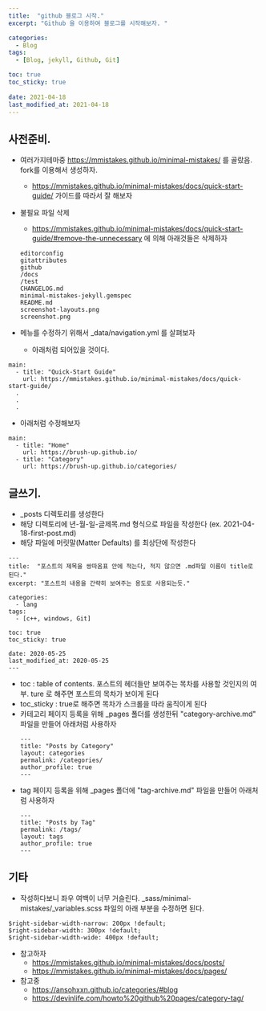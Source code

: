 ```yaml
---
title:  "github 블로그 시작."
excerpt: "Github 을 이용하여 블로그를 시작해보자. "

categories:
  - Blog
tags:
  - [Blog, jekyll, Github, Git]

toc: true
toc_sticky: true
 
date: 2021-04-18
last_modified_at: 2021-04-18
---
```



## 사전준비.
* 여러가지테마중 https://mmistakes.github.io/minimal-mistakes/ 를 골랐음. fork를 이용해서 생성하자.
  * https://mmistakes.github.io/minimal-mistakes/docs/quick-start-guide/ 가이드를 따라서 잘 해보자

* 불필요 파일 삭제
  * https://mmistakes.github.io/minimal-mistakes/docs/quick-start-guide/#remove-the-unnecessary 에 의해 아래것들은 삭제하자
  ```
  editorconfig
  gitattributes
  github
  /docs
  /test
  CHANGELOG.md
  minimal-mistakes-jekyll.gemspec
  README.md
  screenshot-layouts.png
  screenshot.png
  ```
* 메뉴를 수정하기 위해서 _data/navigation.yml 를 살펴보자
  * 아래처럼 되어있을 것이다.   
```   
main:   
  - title: "Quick-Start Guide"   
    url: https://mmistakes.github.io/minimal-mistakes/docs/quick-start-guide/   
  .   
  .   
  .   
```   

* 아래처럼 수정해보자   
```   
main:
  - title: "Home"
    url: https://brush-up.github.io/
  - title: "Category"
    url: https://brush-up.github.io/categories/   
```   
  
## 글쓰기.
* _posts 디렉토리를 생성한다
* 해당 디렉토리에 년-월-일-글제목.md 형식으로 파일을 작성한다 (ex. 2021-04-18-first-post.md)
* 해당 파일에 머릿말(Matter Defaults) 를 최상단에 작성한다
 ```
 ---
 title:  "포스트의 제목을 쌍따옴표 안에 적는다, 적지 않으면 .md파일 이름이 title로 된다."
 excerpt: "포스트의 내용을 간략히 보여주는 용도로 사용되는듯."

 categories:
   - lang
 tags:
   - [c++, windows, Git]

 toc: true
 toc_sticky: true

 date: 2020-05-25
 last_modified_at: 2020-05-25
 ---
 ```
 * toc : table of contents. 포스트의 헤더들만 보여주는 목차를 사용할 것인지의 여부. ture 로 해주면 포스트의 목차가 보이게 된다
 * toc_sticky : true로 해주면 목차가 스크롤을 따라 움직이게 된다
* 카테고리 페이지 등록을 위해 _pages 폴더를 생성한뒤 "category-archive.md" 파일을 만들어 아래처럼 사용하자
  ```
  ---
  title: "Posts by Category"
  layout: categories
  permalink: /categories/
  author_profile: true
  ---
  ```
* tag 페이지 등록을 위해 _pages 폴더에 "tag-archive.md" 파일을 만들어 아래처럼 사용하자
  ```
  ---
  title: "Posts by Tag"
  permalink: /tags/
  layout: tags
  author_profile: true
  ---
  ```
  
## 기타
* 작성하다보니 좌우 여백이 너무 거슬린다. _sass/minimal-mistakes/_variables.scss 파일의 아래 부분을 수정하면 된다.
```
$right-sidebar-width-narrow: 200px !default;
$right-sidebar-width: 300px !default;
$right-sidebar-width-wide: 400px !default;
```


* 참고하자 
  * https://mmistakes.github.io/minimal-mistakes/docs/posts/
  * https://mmistakes.github.io/minimal-mistakes/docs/pages/
* 참고중
  * https://ansohxxn.github.io/categories/#blog
  * https://devinlife.com/howto%20github%20pages/category-tag/
